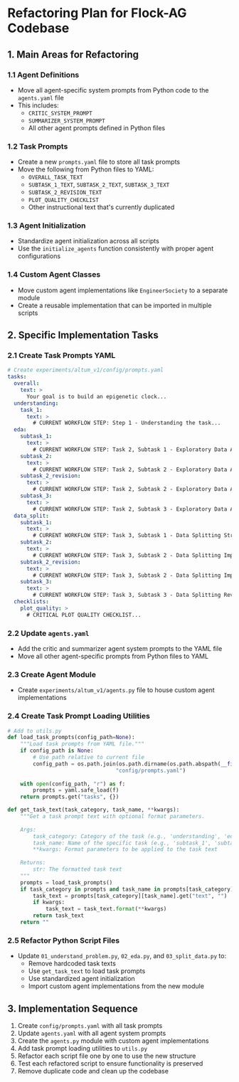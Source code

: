 # Refactoring Plan for Flock-AG Codebase

## 1. Main Areas for Refactoring

### 1.1 Agent Definitions
- Move all agent-specific system prompts from Python code to the `agents.yaml` file
- This includes:
  - `CRITIC_SYSTEM_PROMPT` 
  - `SUMMARIZER_SYSTEM_PROMPT`
  - All other agent prompts defined in Python files

### 1.2 Task Prompts
- Create a new `prompts.yaml` file to store all task prompts
- Move the following from Python files to YAML:
  - `OVERALL_TASK_TEXT`
  - `SUBTASK_1_TEXT`, `SUBTASK_2_TEXT`, `SUBTASK_3_TEXT`
  - `SUBTASK_2_REVISION_TEXT`
  - `PLOT_QUALITY_CHECKLIST`
  - Other instructional text that's currently duplicated

### 1.3 Agent Initialization
- Standardize agent initialization across all scripts
- Use the `initialize_agents` function consistently with proper agent configurations

### 1.4 Custom Agent Classes
- Move custom agent implementations like `EngineerSociety` to a separate module
- Create a reusable implementation that can be imported in multiple scripts

## 2. Specific Implementation Tasks

### 2.1 Create Task Prompts YAML
```yaml
# Create experiments/altum_v1/config/prompts.yaml
tasks:
  overall:
    text: >
      Your goal is to build an epigenetic clock...
  understanding:
    task_1:
      text: >
        # CURRENT WORKFLOW STEP: Step 1 - Understanding the task...
  eda:
    subtask_1:
      text: >
        # CURRENT WORKFLOW STEP: Task 2, Subtask 1 - Exploratory Data Analysis...
    subtask_2:
      text: >
        # CURRENT WORKFLOW STEP: Task 2, Subtask 2 - Exploratory Data Analysis...
    subtask_2_revision:
      text: >
        # CURRENT WORKFLOW STEP: Task 2, Subtask 2 - Exploratory Data Analysis (REVISION)...
    subtask_3:
      text: >
        # CURRENT WORKFLOW STEP: Task 2, Subtask 3 - Exploratory Data Analysis (Review and Iteration)...
  data_split:
    subtask_1:
      text: >
        # CURRENT WORKFLOW STEP: Task 3, Subtask 1 - Data Splitting Strategy...
    subtask_2:
      text: >
        # CURRENT WORKFLOW STEP: Task 3, Subtask 2 - Data Splitting Implementation...
    subtask_2_revision:
      text: >
        # CURRENT WORKFLOW STEP: Task 3, Subtask 2 - Data Splitting Implementation (REVISION)...
    subtask_3:
      text: >
        # CURRENT WORKFLOW STEP: Task 3, Subtask 3 - Data Splitting Review...
  checklists:
    plot_quality: >
      # CRITICAL PLOT QUALITY CHECKLIST...
```

### 2.2 Update `agents.yaml`
- Add the critic and summarizer agent system prompts to the YAML file
- Move all other agent-specific prompts from Python files to YAML

### 2.3 Create Agent Module
- Create `experiments/altum_v1/agents.py` file to house custom agent implementations

### 2.4 Create Task Prompt Loading Utilities
```python
# Add to utils.py
def load_task_prompts(config_path=None):
    """Load task prompts from YAML file."""
    if config_path is None:
        # Use path relative to current file
        config_path = os.path.join(os.path.dirname(os.path.abspath(__file__)), 
                                  "config/prompts.yaml")
    
    with open(config_path, "r") as f:
        prompts = yaml.safe_load(f)
    return prompts.get("tasks", {})

def get_task_text(task_category, task_name, **kwargs):
    """Get a task prompt text with optional format parameters.
    
    Args:
        task_category: Category of the task (e.g., 'understanding', 'eda', 'data_split')
        task_name: Name of the specific task (e.g., 'subtask_1', 'subtask_2_revision')
        **kwargs: Format parameters to be applied to the task text
        
    Returns:
        str: The formatted task text
    """
    prompts = load_task_prompts()
    if task_category in prompts and task_name in prompts[task_category]:
        task_text = prompts[task_category][task_name].get("text", "")
        if kwargs:
            task_text = task_text.format(**kwargs)
        return task_text
    return ""
```

### 2.5 Refactor Python Script Files
- Update `01_understand_problem.py`, `02_eda.py`, and `03_split_data.py` to:
  - Remove hardcoded task texts
  - Use `get_task_text` to load task prompts
  - Use standardized agent initialization
  - Import custom agent implementations from the new module

## 3. Implementation Sequence

1. Create `config/prompts.yaml` with all task prompts
2. Update `agents.yaml` with all agent system prompts
3. Create the `agents.py` module with custom agent implementations
4. Add task prompt loading utilities to `utils.py`
5. Refactor each script file one by one to use the new structure
6. Test each refactored script to ensure functionality is preserved
7. Remove duplicate code and clean up the codebase 